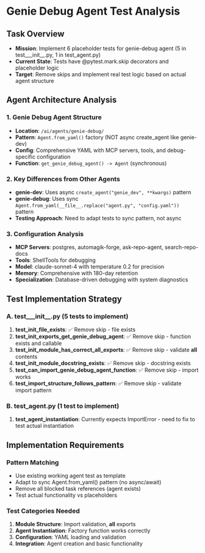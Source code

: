 # Genie Debug Agent Test Analysis

## Task Overview
- **Mission**: Implement 6 placeholder tests for genie-debug agent (5 in test___init__.py, 1 in test_agent.py)
- **Current State**: Tests have @pytest.mark.skip decorators and placeholder logic
- **Target**: Remove skips and implement real test logic based on actual agent structure

## Agent Architecture Analysis

### 1. Genie Debug Agent Structure
- **Location**: `/ai/agents/genie-debug/`
- **Pattern**: `Agent.from_yaml()` factory (NOT async create_agent like genie-dev)
- **Config**: Comprehensive YAML with MCP servers, tools, and debug-specific configuration
- **Function**: `get_genie_debug_agent() -> Agent` (synchronous)

### 2. Key Differences from Other Agents
- **genie-dev**: Uses async `create_agent("genie_dev", **kwargs)` pattern
- **genie-debug**: Uses sync `Agent.from_yaml(__file__.replace("agent.py", "config.yaml"))` pattern
- **Testing Approach**: Need to adapt tests to sync pattern, not async

### 3. Configuration Analysis
- **MCP Servers**: postgres, automagik-forge, ask-repo-agent, search-repo-docs
- **Tools**: ShellTools for debugging
- **Model**: claude-sonnet-4 with temperature 0.2 for precision
- **Memory**: Comprehensive with 180-day retention
- **Specialization**: Database-driven debugging with system diagnostics

## Test Implementation Strategy

### A. test___init__.py (5 tests to implement)
1. **test_init_file_exists**: ✅ Remove skip - file exists
2. **test_init_exports_get_genie_debug_agent**: ✅ Remove skip - function exists and callable
3. **test_init_module_has_correct_all_exports**: ✅ Remove skip - validate __all__ contents
4. **test_init_module_docstring_exists**: ✅ Remove skip - docstring exists
5. **test_can_import_genie_debug_agent_function**: ✅ Remove skip - import works
6. **test_import_structure_follows_pattern**: ✅ Remove skip - validate import pattern

### B. test_agent.py (1 test to implement)
1. **test_agent_instantiation**: Currently expects ImportError - need to fix to test actual instantiation

## Implementation Requirements

### Pattern Matching
- Use existing working agent test as template
- Adapt to sync Agent.from_yaml() pattern (no async/await)
- Remove all blocked task references (agent exists)
- Test actual functionality vs placeholders

### Test Categories Needed
1. **Module Structure**: Import validation, __all__ exports
2. **Agent Instantiation**: Factory function works correctly
3. **Configuration**: YAML loading and validation
4. **Integration**: Agent creation and basic functionality